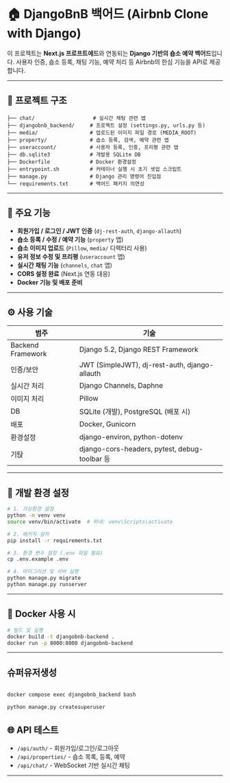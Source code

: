 # 🏠 DjangoBnB 백어드 (Airbnb Clone with Django)

이 프로젝트는 **Next.js 프로프트에드**와 연동되는 **Django 기반의 숍소 예약 백어드**입니다.
사용자 인증, 숍소 등록, 채팅 기능, 예약 처리 등 Airbnb의 한심 기능을 API로 제공합니다.

---

## 📁 프로젝트 구조

```
├── chat/                   # 실시간 채팅 관련 앱
├── djangobnb_backend/     # 프로젝트 설정 (settings.py, urls.py 등)
├── media/                 # 업로드된 이미지 파일 경로 (MEDIA_ROOT)
├── property/              # 숍소 등록, 검색, 예약 관련 앱
├── useraccount/           # 사용자 등록, 인증, 프리평 관련 앱
├── db.sqlite3             # 개발용 SQLite DB
├── Dockerfile             # Docker 환경설정
├── entrypoint.sh          # 커테이너 실행 시 초기 셋업 스크립트
├── manage.py              # Django 관리 명령어 진입점
└── requirements.txt       # 백어드 패키지 의연성
```

---

## 🚀 주요 기능

* **회원가입 / 로그인 / JWT 인증** (`dj-rest-auth`, `django-allauth`)
* **숍소 등록 / 수정 / 예약 기능** (`property` 앱)
* **숍소 이미지 업로드** (`Pillow`, `media/` 디렉터리 사용)
* **유저 정보 수정 및 프리평** (`useraccount` 앱)
* **실시간 채팅 기능** (`channels`, `chat` 앱)
* **CORS 설정 완료** (Next.js 연동 대응)
* **Docker 기능 및 배포 준비**

---

## ⚙️ 사용 기술

| 범주                | 기술                                            |
| ----------------- | --------------------------------------------- |
| Backend Framework | Django 5.2, Django REST Framework             |
| 인증/보안             | JWT (SimpleJWT), dj-rest-auth, django-allauth |
| 실시간 처리            | Django Channels, Daphne                       |
| 이미지 처리            | Pillow                                        |
| DB                | SQLite (개발), PostgreSQL (배포 시)                |
| 배포                | Docker, Gunicorn                              |
| 환경설정              | django-environ, python-dotenv                 |
| 기탅                | django-cors-headers, pytest, debug-toolbar 등  |

---

## 💠 개발 환경 설정

```bash
# 1. 가상환경 설정
python -m venv venv
source venv/bin/activate  # 위네: venv\Scripts\activate

# 2. 패키지 설치
pip install -r requirements.txt

# 3. 환경 변수 설정 (.env 파일 필요)
cp .env.example .env

# 4. 마이그리션 및 서버 실행
python manage.py migrate
python manage.py runserver
```

---

## 🐳 Docker 사용 시

```bash
# 빌드 및 실행
docker build -t djangobnb-backend .
docker run -p 8000:8000 djangobnb-backend
```

---

## 슈퍼유저생성

```bash

docker compose exec djangobnb_backend bash

python manage.py createsuperuser

```


## 🌐 API 테스트

* `/api/auth/` - 회원가입/로그인/로그아웃
* `/api/properties/` - 숍소 목록, 등록, 예약
* `/api/chat/` - WebSocket 기반 실시간 채팅


---


